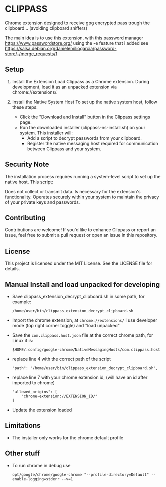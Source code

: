 # CLIPPASS

Chrome extension designed to receive gpg encrypted pass trough the clipboard... (avoiding clipboard sniffers)

The main idea is to use this extension, with this password manager https://www.passwordstore.org/ using the -e feature that i added
see https://salsa.debian.org/danielemiliogarcia/password-store/-/merge_requests/1


## Setup

1. Install the Extension
Load Clippass as a Chrome extension.
During development, load it as an unpacked extension via chrome://extensions/.

2. Install the Native System Host
To set up the native system host, follow these steps:

    * Click the "Download and Install" button in the Clippass settings page.
    * Run the downloaded installer (clippass-ns-install.sh) on your system. This installer will:
        - Add a script to decrypt passwords from your clipboard.
        - Register the native messaging host required for communication between Clippass and your system.

## Security Note
The installation process requires running a system-level script to set up the native host. This script:

Does not collect or transmit data.
Is necessary for the extension's functionality.
Operates securely within your system to maintain the privacy of your private keys and passwords.

## Contributing
Contributions are welcome! If you'd like to enhance Clippass or report an issue, feel free to submit a pull request or open an issue in this repository.

## License
This project is licensed under the MIT License. See the LICENSE file for details.


## Manual Install and load unpacked for developing

* Save clippass_extension_decrypt_clipboard.sh in some path, for example:

    ```
    /home/user/bin/clippass_extension_decrypt_clipboard.sh
    ```

* Import the chrome extension, at `chrome://extensions/` I use developer mode (top right corner toggle) and "load unpacked"

* Save the `com.clippass.host.json` file at the correct chrome path, for Linux it is:

    ```
    $HOME/.config/google-chrome/NativeMessagingHosts/com.clippass.host
    ```

* replace line 4 with the correct path of the script

    ```
    "path": "/home/user/bin/clippass_extension_decrypt_clipboard.sh",
    ```


* replace line 7 with your chrome extension id, (will have an id after imported to chrome)

    ```
    "allowed_origins": [
        "chrome-extension://EXTENSION_ID/"
    ]
    ```

* Update the extension loaded



## Limitations
* The installer only works for the chrome default profile


## Other stuff

* To run chrome in debug use

    ```
    opt/google/chrome/google-chrome "--profile-directory=Default" --enable-logging=stderr --v=1
    ```
